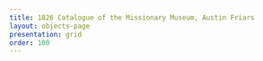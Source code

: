 ```yaml
---
title: 1826 Catalogue of the Missionary Museum, Austin Friars
layout: objects-page
presentation: grid
order: 100
---
```


